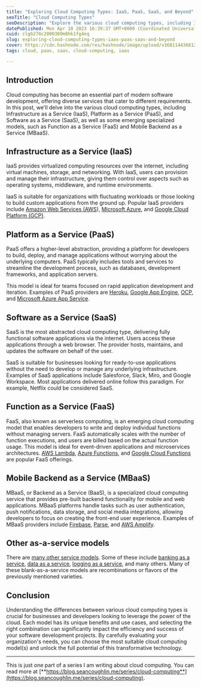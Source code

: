 ```yaml
---
title: "Exploring Cloud Computing Types: IaaS, PaaS, SaaS, and Beyond"
seoTitle: "Cloud Computing Types"
seoDescription: "Explore the various cloud computing types, including IaaS, PaaS, SaaS, FaaS, and MBaaS. Learn about their benefits and use cases."
datePublished: Mon Apr 10 2023 16:39:37 GMT+0000 (Coordinated Universal Time)
cuid: clgb270c2000309m8hk1fg4eq
slug: exploring-cloud-computing-types-iaas-paas-saas-and-beyond
cover: https://cdn.hashnode.com/res/hashnode/image/upload/v1681144368121/179aa2ca-58e5-4880-a043-0fa30b9adbe4.png
tags: cloud, paas, saas, cloud-computing, iaas

---
```


## Introduction

Cloud computing has become an essential part of modern software development, offering diverse services that cater to different requirements. In this post, we'll delve into the various cloud computing types, including Infrastructure as a Service (IaaS), Platform as a Service (PaaS), and Software as a Service (SaaS), as well as some emerging specialized models, such as Function as a Service (FaaS) and Mobile Backend as a Service (MBaaS).

## Infrastructure as a Service (IaaS)

IaaS provides virtualized computing resources over the internet, including virtual machines, storage, and networking. With IaaS, users can provision and manage their infrastructure, giving them control over aspects such as operating systems, middleware, and runtime environments. 

IaaS is suitable for organizations with fluctuating workloads or those looking to build custom applications from the ground up. Popular IaaS providers include [Amazon Web Services (AWS](https://aws.amazon.com)), [Microsoft Azure](https://azure.microsoft.com/en-us/), and [Google Cloud Platform (GCP)](https://cloud.google.com).

## Platform as a Service (PaaS)

PaaS offers a higher-level abstraction, providing a platform for developers to build, deploy, and manage applications without worrying about the underlying computers. PaaS typically includes tools and services to streamline the development process, such as databases, development frameworks, and application servers. 

This model is ideal for teams focused on rapid application development and iteration. Examples of PaaS providers are [Heroku](https://www.heroku.com), [Google App Engine](https://cloud.google.com/appengine), [OCP](https://www.redhat.com/en/technologies/cloud-computing/openshift/container-platform), and [Microsoft Azure App Service](https://azure.microsoft.com/en-us/products/app-service/).

## Software as a Service (SaaS)

SaaS is the most abstracted cloud computing type, delivering fully functional software applications via the internet. Users access these applications through a web browser. The provider hosts, maintains, and updates the software on behalf of the user. 

SaaS is suitable for businesses looking for ready-to-use applications without the need to develop or manage any underlying infrastructure. Examples of SaaS applications include Salesforce, Slack, Miro, and Google Workspace. Most applications delivered online follow this paradigm. For example, Netflix could be considered SaaS.

## Function as a Service (FaaS)

FaaS, also known as serverless computing, is an emerging cloud computing model that enables developers to write and deploy individual functions without managing servers. FaaS automatically scales with the number of function executions, and users are billed based on the actual function usage. This model is ideal for event-driven applications and microservices architectures. [AWS Lambda](https://aws.amazon.com/lambda/), [Azure Functions](https://azure.microsoft.com/en-us/products/functions/), and [Google Cloud Functions](https://cloud.google.com/functions) are popular FaaS offerings.

## Mobile Backend as a Service (MBaaS)

MBaaS, or Backend as a Service (BaaS), is a specialized cloud computing service that provides pre-built backend functionality for mobile and web applications. MBaaS platforms handle tasks such as user authentication, push notifications, data storage, and social media integrations, allowing developers to focus on creating the front-end user experience. Examples of MBaaS providers include [Firebase](https://firebase.google.com), [Parse](https://parseplatform.org), and [AWS Amplify](https://aws.amazon.com/amplify/).

## Other as-a-service models

There are [many other service models](https://en.wikipedia.org/wiki/As_a_service). Some of these include [banking as a service](https://en.wikipedia.org/wiki/Banking_as_a_service), [data as a service](https://en.wikipedia.org/wiki/Data_as_a_service), [logging as a service](https://en.wikipedia.org/wiki/Logging_as_a_service), and many others. Many of these blank-as-a-service models are recombinations or flavors of the previously mentioned varieties.

## Conclusion

Understanding the differences between various cloud computing types is crucial for businesses and developers looking to leverage the power of the cloud. Each model has its unique benefits and use cases, and selecting the right combination can significantly impact the efficiency and success of your software development projects. By carefully evaluating your organization's needs, you can choose the most suitable cloud computing model(s) and unlock the full potential of this transformative technology.

---

This is just one part of a series I am writing about cloud computing. You can read more at [**https://blog.seancoughlin.me/series/cloud-computing**](https://blog.seancoughlin.me/series/cloud-computing).